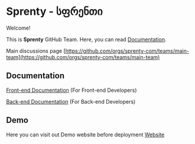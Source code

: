 
# Sprenty - სფრენთი

Welcome! 

This is **Sprenty** GitHub Team. Here, you can read [Documentation](#documentation).

Main discussions page [https://github.com/orgs/sprenty-com/teams/main-team](https://github.com/orgs/sprenty-com/teams/main-team) 

## Documentation

[Front-end Documentation](https://) (For Front-end Developers)

[Back-end Documentation](https://github.com/sprenty-com/sprenty-api/blob/main/README.md)  (For Back-end Developers)


## Demo

Here you can visit out Demo website before deployment [Website](https://nextjs.sprenty.com)


